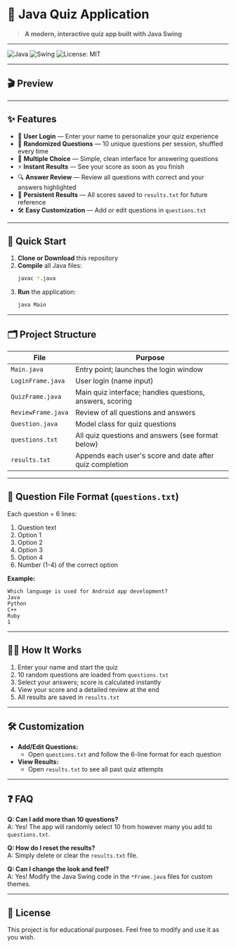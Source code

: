 # 🚀 Java Quiz Application

> **A modern, interactive quiz app built with Java Swing**

---

![Java](https://img.shields.io/badge/Java-ED8B00?style=for-the-badge&logo=java&logoColor=white)
![Swing](https://img.shields.io/badge/Swing-GUI-blue?style=for-the-badge)
![License: MIT](https://img.shields.io/badge/License-MIT-green?style=for-the-badge)

---

## 🎬 Preview

<!--
Add a screenshot of the app window here
![App Screenshot](screenshots/quizapp.png)
-->

---

## ✨ Features

- 👤 **User Login** — Enter your name to personalize your quiz experience
- 🎲 **Randomized Questions** — 10 unique questions per session, shuffled every time
- 📝 **Multiple Choice** — Simple, clean interface for answering questions
- ⚡ **Instant Results** — See your score as soon as you finish
- 🔍 **Answer Review** — Review all questions with correct and your answers highlighted
- 💾 **Persistent Results** — All scores saved to `results.txt` for future reference
- 🛠️ **Easy Customization** — Add or edit questions in `questions.txt`

---

## 🚦 Quick Start

1. **Clone or Download** this repository
2. **Compile** all Java files:
   ```sh
   javac *.java
   ```
3. **Run** the application:
   ```sh
   java Main
   ```

---

## 🗂️ Project Structure

| File              | Purpose                                                      |
|-------------------|--------------------------------------------------------------|
| `Main.java`       | Entry point; launches the login window                       |
| `LoginFrame.java` | User login (name input)                                      |
| `QuizFrame.java`  | Main quiz interface; handles questions, answers, scoring     |
| `ReviewFrame.java`| Review of all questions and answers                          |
| `Question.java`   | Model class for quiz questions                               |
| `questions.txt`   | All quiz questions and answers (see format below)            |
| `results.txt`     | Appends each user's score and date after quiz completion     |

---

## 📄 Question File Format (`questions.txt`)
Each question = 6 lines:
1. Question text
2. Option 1
3. Option 2
4. Option 3
5. Option 4
6. Number (1-4) of the correct option

**Example:**
```
Which language is used for Android app development?
Java
Python
C++
Ruby
1
```

---

## 🧑‍💻 How It Works
1. Enter your name and start the quiz
2. 10 random questions are loaded from `questions.txt`
3. Select your answers; score is calculated instantly
4. View your score and a detailed review at the end
5. All results are saved in `results.txt`

---

## 🛠️ Customization
- **Add/Edit Questions:**
  - Open `questions.txt` and follow the 6-line format for each question
- **View Results:**
  - Open `results.txt` to see all past quiz attempts

---

## ❓ FAQ

**Q: Can I add more than 10 questions?**  
A: Yes! The app will randomly select 10 from however many you add to `questions.txt`.

**Q: How do I reset the results?**  
A: Simply delete or clear the `results.txt` file.

**Q: Can I change the look and feel?**  
A: Yes! Modify the Java Swing code in the `*Frame.java` files for custom themes.

---

## 📢 License

This project is for educational purposes. Feel free to modify and use it as you wish.
